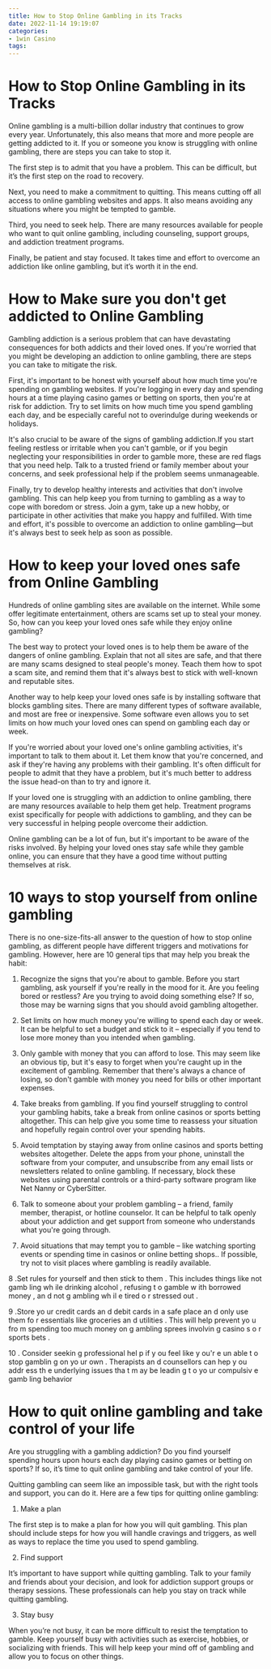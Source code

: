 ```yaml
---
title: How to Stop Online Gambling in its Tracks 
date: 2022-11-14 19:19:07
categories:
- 1win Casino
tags:
---
```



#  How to Stop Online Gambling in its Tracks 

Online gambling is a multi-billion dollar industry that continues to grow every year. Unfortunately, this also means that more and more people are getting addicted to it. If you or someone you know is struggling with online gambling, there are steps you can take to stop it.

The first step is to admit that you have a problem. This can be difficult, but it’s the first step on the road to recovery.

Next, you need to make a commitment to quitting. This means cutting off all access to online gambling websites and apps. It also means avoiding any situations where you might be tempted to gamble.

Third, you need to seek help. There are many resources available for people who want to quit online gambling, including counseling, support groups, and addiction treatment programs.

Finally, be patient and stay focused. It takes time and effort to overcome an addiction like online gambling, but it’s worth it in the end.

#  How to Make sure you don't get addicted to Online Gambling 

Gambling addiction is a serious problem that can have devastating consequences for both addicts and their loved ones. If you're worried that you might be developing an addiction to online gambling, there are steps you can take to mitigate the risk.

First, it's important to be honest with yourself about how much time you're spending on gambling websites. If you're logging in every day and spending hours at a time playing casino games or betting on sports, then you're at risk for addiction. Try to set limits on how much time you spend gambling each day, and be especially careful not to overindulge during weekends or holidays.

It's also crucial to be aware of the signs of gambling addiction.If you start feeling restless or irritable when you can't gamble, or if you begin neglecting your responsibilities in order to gamble more, these are red flags that you need help. Talk to a trusted friend or family member about your concerns, and seek professional help if the problem seems unmanageable.

Finally, try to develop healthy interests and activities that don't involve gambling. This can help keep you from turning to gambling as a way to cope with boredom or stress. Join a gym, take up a new hobby, or participate in other activities that make you happy and fulfilled. With time and effort, it's possible to overcome an addiction to online gambling—but it's always best to seek help as soon as possible.

#  How to keep your loved ones safe from Online Gambling 

Hundreds of online gambling sites are available on the internet. While some offer legitimate entertainment, others are scams set up to steal your money. So, how can you keep your loved ones safe while they enjoy online gambling?

The best way to protect your loved ones is to help them be aware of the dangers of online gambling. Explain that not all sites are safe, and that there are many scams designed to steal people's money. Teach them how to spot a scam site, and remind them that it's always best to stick with well-known and reputable sites.

Another way to help keep your loved ones safe is by installing software that blocks gambling sites. There are many different types of software available, and most are free or inexpensive. Some software even allows you to set limits on how much your loved ones can spend on gambling each day or week.

If you're worried about your loved one's online gambling activities, it's important to talk to them about it. Let them know that you're concerned, and ask if they're having any problems with their gambling. It's often difficult for people to admit that they have a problem, but it's much better to address the issue head-on than to try and ignore it.

If your loved one is struggling with an addiction to online gambling, there are many resources available to help them get help. Treatment programs exist specifically for people with addictions to gambling, and they can be very successful in helping people overcome their addiction.

Online gambling can be a lot of fun, but it's important to be aware of the risks involved. By helping your loved ones stay safe while they gamble online, you can ensure that they have a good time without putting themselves at risk.

#  10 ways to stop yourself from online gambling 

There is no one-size-fits-all answer to the question of how to stop online gambling, as different people have different triggers and motivations for gambling. However, here are 10 general tips that may help you break the habit:

1. Recognize the signs that you're about to gamble. Before you start gambling, ask yourself if you're really in the mood for it. Are you feeling bored or restless? Are you trying to avoid doing something else? If so, those may be warning signs that you should avoid gambling altogether.

2. Set limits on how much money you're willing to spend each day or week. It can be helpful to set a budget and stick to it – especially if you tend to lose more money than you intended when gambling.

3. Only gamble with money that you can afford to lose. This may seem like an obvious tip, but it's easy to forget when you're caught up in the excitement of gambling. Remember that there's always a chance of losing, so don't gamble with money you need for bills or other important expenses.

4. Take breaks from gambling. If you find yourself struggling to control your gambling habits, take a break from online casinos or sports betting altogether. This can help give you some time to reassess your situation and hopefully regain control over your spending habits.

5. Avoid temptation by staying away from online casinos and sports betting websites altogether. Delete the apps from your phone, uninstall the software from your computer, and unsubscribe from any email lists or newsletters related to online gambling. If necessary, block these websites using parental controls or a third-party software program like Net Nanny or CyberSitter.

6. Talk to someone about your problem gambling – a friend, family member, therapist, or hotline counselor. It can be helpful to talk openly about your addiction and get support from someone who understands what you're going through.

7. Avoid situations that may tempt you to gamble – like watching sporting events or spending time in casinos or online betting shops.. If possible, try not to visit places where gambling is readily available.

8 .Set rules for yourself and then stick to them . This includes things like not gamb ling wh ile drinking alcohol , refusing t o gamble w ith borrowed money , an d not g ambling wh il e tired o r stressed out .


 9 .Store yo ur credit cards an d debit cards in a safe place an d only use them fo r essentials like groceries an d utilities . This will help prevent yo u fro m spending too much money on g ambling sprees involvin g casino s o r sports bets .

 10 . Consider seekin g professional hel p if y ou feel like y ou'r e un able t o stop gamblin g on yo ur own . Therapists an d counsellors can hep y ou addr ess th e underlying issues tha t m ay be leadin g t o yo ur compulsiv e gamb ling behavior

#  How to quit online gambling and take control of your life

Are you struggling with a gambling addiction? Do you find yourself spending hours upon hours each day playing casino games or betting on sports? If so, it’s time to quit online gambling and take control of your life.

Quitting gambling can seem like an impossible task, but with the right tools and support, you can do it. Here are a few tips for quitting online gambling:

1. Make a plan

The first step is to make a plan for how you will quit gambling. This plan should include steps for how you will handle cravings and triggers, as well as ways to replace the time you used to spend gambling.

2. Find support

It’s important to have support while quitting gambling. Talk to your family and friends about your decision, and look for addiction support groups or therapy sessions. These professionals can help you stay on track while quitting gambling.

3. Stay busy

When you’re not busy, it can be more difficult to resist the temptation to gamble. Keep yourself busy with activities such as exercise, hobbies, or socializing with friends. This will help keep your mind off of gambling and allow you to focus on other things.